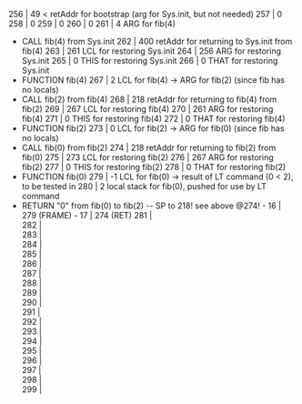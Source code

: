 256 | 49    < retAddr for bootstrap (arg for Sys.init, but not needed)
257 |  0
258 |  0
259 |  0
260 |  0
261 |  4    ARG for fib(4)
- CALL fib(4) from Sys.init
262 |  400  retAddr for returning to Sys.init from fib(4)
263 |  261  LCL     for restoring Sys.init
264 |  256  ARG     for restoring Sys.init
265 |  0    THIS    for restoring Sys.init
266 |  0    THAT    for restoring Sys.init
- FUNCTION fib(4)
267 |  2    LCL for fib(4) -> ARG for fib(2) (since fib has no locals)
- CALL fib(2) from fib(4)
268 |  218  retAddr for returning to fib(4) from fib(2)
269 |  267  LCL     for restoring fib(4)
270 |  261  ARG     for restoring fib(4)
271 |  0    THIS    for restoring fib(4)
272 |  0    THAT    for restoring fib(4)
- FUNCTION fib(2)
273 |  0    LCL for fib(2) -> ARG for fib(0) (since fib has no locals)
- CALL fib(0) from fib(2)
274 |  218  retAddr for returning to fib(2) from fib(0)
275 |  273  LCL     for restoring fib(2)
276 |  267  ARG     for restoring fib(2)
277 |  0    THIS    for restoring fib(2)
278 |  0    THAT    for restoring fib(2)
- FUNCTION fib(0)
279 |  -1   LCL for fib(0) -> result of LT command (0 < 2), to be tested in
280 |  2    local stack for fib(0), pushed for use by LT command
- RETURN "0" from fib(0) to fib(2) -- SP to 218! see above @274!
      - 16 | 279 (FRAME)
      - 17 | 274 (RET)
281 |  
282 |  
283 |  
284 |  
285 |  
286 |  
287 |  
288 |  
289 |  
290 |  
291 |  
292 |  
293 |  
294 |  
295 |  
296 |  
297 |  
298 |  
299 |  